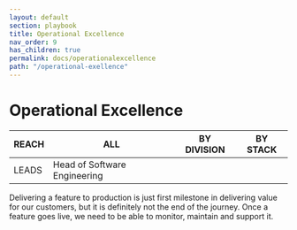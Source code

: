 ```yaml
---
layout: default
section: playbook
title: Operational Excellence
nav_order: 9
has_children: true
permalink: docs/operationalexcellence
path: "/operational-exellence"
---
```


# Operational Excellence

| REACH | ALL                          | BY DIVISION | BY STACK |
| ----- | ---------------------------- | ----------- | -------- |
| LEADS | Head of Software Engineering |             |          |

Delivering a feature to production is just first milestone in delivering
value for our customers, but it is definitely not the end of the
journey. Once a feature goes live, we need to be able to monitor,
maintain and support it.
